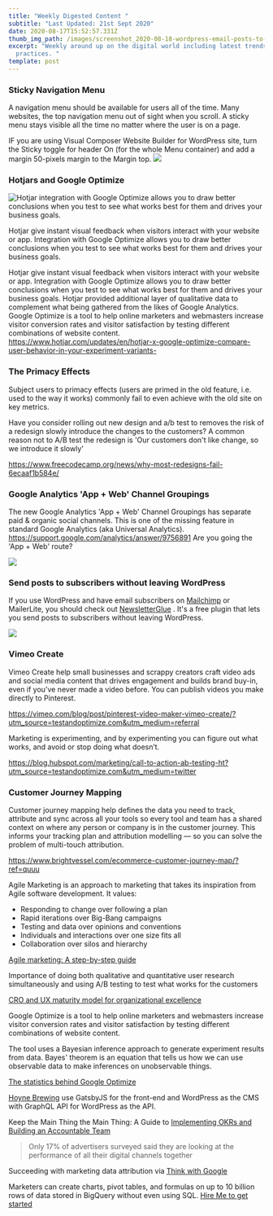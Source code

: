 ```yaml
---
title: "Weekly Digested Content "
subtitle: "Last Updated: 21st Sept 2020"
date: 2020-08-17T15:52:57.331Z
thumb_img_path: /images/screenshot_2020-08-18-wordpress-email-posts-to-subscribers-for-mailchimp-mailerlite-–-newsletter-glue.png
excerpt: "Weekly around up on the digital world including latest trends & best
  practices. "
template: post
---
```

### Sticky Navigation Menu

A navigation menu should be available for users all of the time. Many websites, the top navigation menu out of sight when you scroll. A sticky menu stays visible all the time no matter where the user is on a page. 

IF you are using Visual Composer Website Builder for WordPress site, turn the Sticky toggle for header On (for the whole Menu container) and add a margin 50-pixels margin to the Margin top.
![](https://pbs.twimg.com/media/Efy8RD-XYAIUbpz?format=png&name=small)

### Hotjars and Google Optimize

![](/images/screenshot_2020-09-21-test-optimize-company-page-admin-linkedin.png "Hotjar integration with Google Optimize allows you to draw better conclusions when you test to see what works best for them and drives your business goals.")

Hotjar give instant visual feedback when visitors interact with your website or app. Integration with Google Optimize allows you to draw better conclusions when you test to see what works best for them and drives your business goals.

<!--EndFragment-->

Hotjar give instant visual feedback when visitors interact with your website or app. Integration with Google Optimize allows you to draw better conclusions when you test to see what works best for them and drives your business goals.
Hotjar provided additional layer of qualitative data to complement what being gathered from the likes of Google Analytics.
Google Optimize is a tool to help online marketers and webmasters increase visitor conversion rates and visitor satisfaction by testing different combinations of website content. 
https://www.hotjar.com/updates/en/hotjar-x-google-optimize-compare-user-behavior-in-your-experiment-variants-

### The Primacy Effects

Subject users to primacy effects (users are primed in the old feature, i.e. used to the way it works) commonly fail to even achieve with the old site on key metrics.

Have you consider rolling out new design and a/b test to removes the risk of a redesign slowly introduce the changes to the customers? A common reason not to A/B test the redesign is 'Our customers don't like change, so we introduce it slowly'

https://www.freecodecamp.org/news/why-most-redesigns-fail-6ecaaf1b584e/

### Google Analytics 'App + Web' Channel Groupings

The new Google Analytics 'App + Web' Channel Groupings has separate paid & organic social channels. This is one of the missing feature in standard Google Analytics (aka Universal Analytics).  https://support.google.com/analytics/answer/9756891 
Are you going the 'App + Web' route?

![](https://pbs.twimg.com/media/Eh9nuQZWAAAdD1H?format=png&name=small)

<!--StartFragment-->

### Send posts to subscribers without leaving WordPress

If you use WordPress and have email subscribers on [Mailchimp](https://twitter.com/Mailchimp) or MailerLite, you should check out [NewsletterGlue](https://wordpress.org/plugins/newsletter-glue/) . It's a free plugin that lets you send posts to subscribers without leaving WordPress.

![](/images/screenshot_2020-08-18-wordpress-email-posts-to-subscribers-for-mailchimp-mailerlite-–-newsletter-glue.png)

<!--EndFragment-->

<!--StartFragment-->

### Vimeo Create

Vimeo Create help small businesses and scrappy creators craft video ads and social media content that drives engagement and builds brand buy-in, even if you’ve never made a video before. You can publish videos you make directly to Pinterest. 

https://vimeo.com/blog/post/pinterest-video-maker-vimeo-create/?utm_source=testandoptimize.com&utm_medium=referral

<!--EndFragment-->

<!--StartFragment-->

Marketing is experimenting, and by experimenting you can figure out what works, and avoid or stop doing what doesn’t.

https://blog.hubspot.com/marketing/call-to-action-ab-testing-ht?utm_source=testandoptimize.com&utm_medium=twitter

<!--EndFragment-->

<!--StartFragment-->

### Customer Journey Mapping

Customer journey mapping help defines the data you need to track, attribute and sync across all your tools so every tool and team has a shared context on where any person or company is in the customer journey. This informs your tracking plan and attribution modelling — so you can solve the problem of multi-touch attribution. 

https://www.brightvessel.com/ecommerce-customer-journey-map/?ref=quuu



Agile Marketing is an approach to marketing that takes its inspiration from Agile software development. It values:

* Responding to change over following a plan
* Rapid iterations over Big-Bang campaigns
* Testing and data over opinions and conventions
* Individuals and interactions over one size fits all
* Collaboration over silos and hierarchy

[Agile marketing: A step-by-step guide](https://www.mckinsey.com/business-functions/marketing-and-sales/our-insights/agile-marketing-a-step-by-step-guide)

Importance of doing both qualitative and quantitative user research simultaneously and using A/B testing to test what works for the customers

[CRO and UX maturity model for organizational excellence](https://uxdesign.cc/cro-and-ux-maturity-model-for-organizational-excellence-f211822ab0a3)

Google Optimize is a tool to help online marketers and webmasters increase visitor conversion rates and visitor satisfaction by testing different combinations of website content.

The tool uses a Bayesian inference approach to generate experiment results from data. Bayes' theorem is an equation that tells us how we can use observable data to make inferences on unobservable things.

[The statistics behind Google Optimize](https://support.google.com/optimize/answer/9988285?linkId=95682386)

[Hoyne Brewing](https://hoynebrewing.ca/) use GatsbyJS for the front-end and WordPress as the CMS with GraphQL API for WordPress as the API.

Keep the Main Thing the Main Thing: A Guide to [Implementing OKRs and Building an Accountable Team](https://www.metabeta.com/articles/process/keep-the-main-thing-the-main-thing-a-guide-to-implementing-okrs-and-building-an-accountable-team/)

> Only 17% of advertisers surveyed said they are looking at the performance of all their digital channels together

Succeeding with marketing data attribution via [Think with Google](https://www.thinkwithgoogle.com/marketing-resources/data-measurement/data-attribution-challenge-analysis/)

Marketers can create charts, pivot tables, and formulas on up to 10 billion rows of data stored in BigQuery without even using SQL. [Hire Me to get started](https://www.qwiklabs.com/public_profiles/fdf93c0d-bc8b-4952-b7fe-1dade1d6e917)



<!--EndFragment-->
